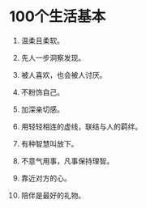 # 100个生活基本

1. 温柔且柔软。

2. 先人一步洞察发现。

3. 被人喜欢，也会被人讨厌。

4. 不粉饰自己。

5. 加深亲切感。

6. 用轻轻相连的虚线，联结与人的羁绊。

7. 有种智慧叫放下。

8. 不意气用事，凡事保持理智。

9. 靠近对方的心。

10. 陪伴是最好的礼物。

    
